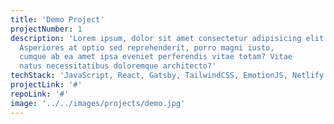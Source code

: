 ```yaml
---
title: 'Demo Project'
projectNumber: 1
description: 'Lorem ipsum, dolor sit amet consectetur adipisicing elit.
  Asperiores at optio sed reprehenderit, porro magni iusto,
  cumque ab ea amet ipsa eveniet perferendis vitae totam? Vitae
  natus necessitatibus doloremque architecto?'
techStack: 'JavaScript, React, Gatsby, TailwindCSS, EmotionJS, Netlify'
projectLink: '#'
repoLink: '#'
image: '../../images/projects/demo.jpg'
---
```


